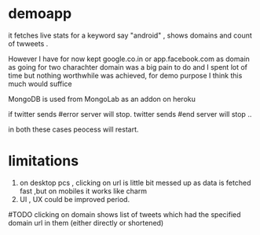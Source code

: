 # demoapp

it fetches live stats for a keyword say "android" , shows domains and count of twweets .

However I have for now kept google.co.in or app.facebook.com as domain as going for two charachter domain was a big pain to do  and I spent lot of time but nothing worthwhile was achieved, for demo purpose I think this much would suffice


MongoDB is used from MongoLab as an addon on heroku

if twitter sends #error
  server will stop.
  twitter sends #end
  server will stop ..

in both these cases peocess will restart.


# limitations
1. on desktop pcs , clicking on url is little bit messed up as data is fetched fast ,but on mobiles it works like charm
2. UI , UX  could be improved period. 


#TODO
clicking on  domain shows list of tweets which had the specified domain url in them (either directly or shortened)
